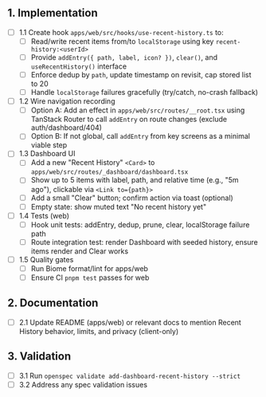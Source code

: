 ## 1. Implementation
- [ ] 1.1 Create hook `apps/web/src/hooks/use-recent-history.ts` to:
  - [ ] Read/write recent items from/to `localStorage` using key `recent-history:<userId>`
  - [ ] Provide `addEntry({ path, label, icon? })`, `clear()`, and `useRecentHistory()` interface
  - [ ] Enforce dedup by `path`, update timestamp on revisit, cap stored list to 20
  - [ ] Handle `localStorage` failures gracefully (try/catch, no-crash fallback)
- [ ] 1.2 Wire navigation recording
  - [ ] Option A: Add an effect in `apps/web/src/routes/__root.tsx` using TanStack Router to call `addEntry` on route changes (exclude auth/dashboard/404)
  - [ ] Option B: If not global, call `addEntry` from key screens as a minimal viable step
- [ ] 1.3 Dashboard UI
  - [ ] Add a new "Recent History" `<Card>` to `apps/web/src/routes/_dashboard/dashboard.tsx`
  - [ ] Show up to 5 items with label, path, and relative time (e.g., "5m ago"), clickable via `<Link to={path}>`
  - [ ] Add a small "Clear" button; confirm action via toast (optional)
  - [ ] Empty state: show muted text "No recent history yet"
- [ ] 1.4 Tests (web)
  - [ ] Hook unit tests: addEntry, dedup, prune, clear, localStorage failure path
  - [ ] Route integration test: render Dashboard with seeded history, ensure items render and Clear works
- [ ] 1.5 Quality gates
  - [ ] Run Biome format/lint for apps/web
  - [ ] Ensure CI `pnpm test` passes for web

## 2. Documentation
- [ ] 2.1 Update README (apps/web) or relevant docs to mention Recent History behavior, limits, and privacy (client-only)

## 3. Validation
- [ ] 3.1 Run `openspec validate add-dashboard-recent-history --strict`
- [ ] 3.2 Address any spec validation issues
